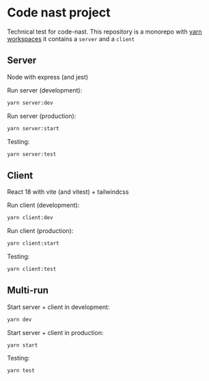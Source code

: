 # Code nast project
Technical test for code-nast. This repository is a monorepo with [yarn workspaces](https://classic.yarnpkg.com/lang/en/docs/workspaces/) it contains a `server` and a `client`

## Server
Node with express (and jest)

Run server (development):
```bash
yarn server:dev
```

Run server (production):
```bash
yarn server:start
```

Testing:
```bash
yarn server:test
```

## Client
React 18 with vite (and vitest) + tailwindcss

Run client (development):
```bash
yarn client:dev
```

Run client (production):
```bash
yarn client:start
```

Testing:
```bash
yarn client:test
```

## Multi-run
Start server + client in development:
```bash
yarn dev
```

Start server + client in production:
```bash
yarn start
```

Testing:
```bash
yarn test
```
